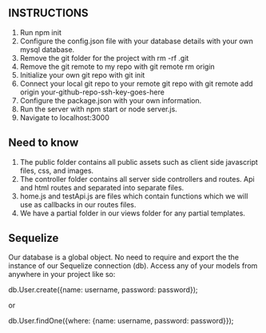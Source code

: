 ## INSTRUCTIONS ##
1. Run npm init
2. Configure the config.json file with your database details with your own mysql database.
3. Remove the git folder for the project with rm -rf .git
4. Remove the git remote to my repo with git remote rm origin
5. Initialize your own git repo with git init
6. Connect your local git repo to your remote git repo with git remote add origin your-github-repo-ssh-key-goes-here
7. Configure the package.json with your own information.
8. Run the server with npm start or node server.js.
9. Navigate to localhost:3000

## Need to know ##
1. The public folder contains all public assets such as client side javascript files, css, and images.
2. The controller folder contains all server side controllers and routes. Api and html routes and separated into separate files.
3. home.js and testApi.js are files which contain functions which we will use as callbacks in our routes files.
4. We have a partial folder in our views folder for any partial templates.

## Sequelize
Our database is a global object. No need to require and export the the instance of our Sequelize connection (db). Access any of your models from anywhere in your project like so:

db.User.create({name: username, password: password});

or

db.User.findOne({where: {name: username, password: password}});
